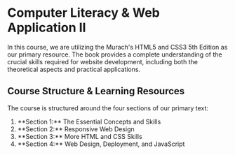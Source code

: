 # Computer Literacy & Web Application II
<p>
  In this course, we are utilizing the Murach's HTML5 and CSS3 5th Edition as our primary resource. The book provides a complete understanding of the crucial skills required for website 
 development, including both the theoretical aspects and practical applications.
</p>

## Course Structure & Learning Resources
<p>
  The course is structured around the four sections of our primary text:
  <ol>
    <li> **Section 1:** The Essential Concepts and Skills</li>
    <li> **Section 2:** Responsive Web Design</li>
    <li> **Section 3:** More HTML and CSS Skills</li>
    <li> **Section 4:** Web Design, Deployment, and JavaScript</li>
  </ol>
</p>
